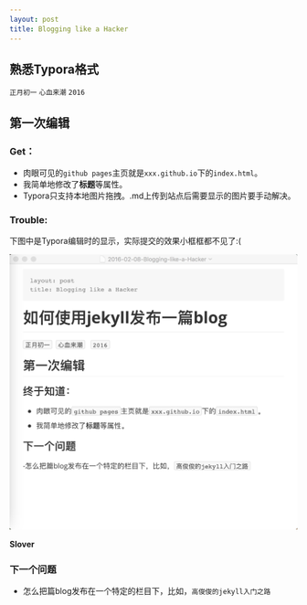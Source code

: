 ```yaml
---
layout: post
title: Blogging like a Hacker
---
```


## 熟悉Typora格式

`正月初一`  `心血来潮`   `2016`

## 第一次编辑

### **Get**：

- 肉眼可见的`github pages`主页就是`xxx.github.io`下的`index.html`。
- 我简单地修改了**标题**等属性。
- Typora只支持本地图片拖拽。.md上传到站点后需要显示的图片要手动解决。

### Trouble:

下图中是Typora编辑时的显示，实际提交的效果小框框都不见了:(

 ![1](https://github.com/junjunGao/junjunGao.github.io/blob/master/pictures/1.png?raw=true)

 

**Slover**





### **下一个问题**

- 怎么把篇blog发布在一个特定的栏目下，比如，`高俊俊的jekyll入门之路`